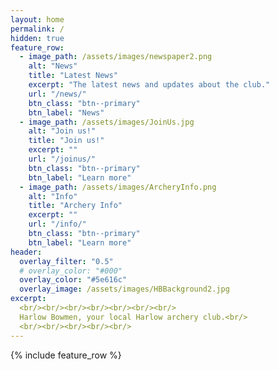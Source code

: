 ```yaml
---
layout: home
permalink: /
hidden: true
feature_row:
  - image_path: /assets/images/newspaper2.png
    alt: "News"
    title: "Latest News"
    excerpt: "The latest news and updates about the club."
    url: "/news/"
    btn_class: "btn--primary"
    btn_label: "News"
  - image_path: /assets/images/JoinUs.jpg
    alt: "Join us!"
    title: "Join us!"
    excerpt: ""
    url: "/joinus/"
    btn_class: "btn--primary"
    btn_label: "Learn more"
  - image_path: /assets/images/ArcheryInfo.png
    alt: "Info"
    title: "Archery Info"
    excerpt: ""
    url: "/info/"
    btn_class: "btn--primary"
    btn_label: "Learn more"  
header:
  overlay_filter: "0.5"
  # overlay_color: "#000"
  overlay_color: "#5e616c"
  overlay_image: /assets/images/HBBackground2.jpg
excerpt:
  <br/><br/><br/><br/><br/><br/><br/>
  Harlow Bowmen, your local Harlow archery club.<br/>
  <br/><br/><br/><br/><br/>
---
```

{% include feature_row %}

